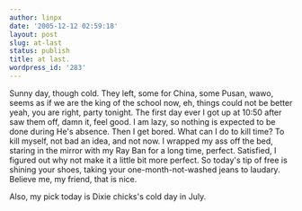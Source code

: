 ```yaml
---
author: linpx
date: '2005-12-12 02:59:18'
layout: post
slug: at-last
status: publish
title: at last.
wordpress_id: '283'
---
```


Sunny day, though cold. They left, some for China, some Pusan, wawo, seems as
if we are the king of the school now, eh, things could not be better yeah, you
are right, party tonight. The first day ever I got up at 10:50 after saw them
off, damn it, feel good. I am lazy, so nothing is expected to be done during
He's absence. Then I get bored. What can I do to kill time? To kill myself,
not bad an idea, and not now. I wrapped my ass off the bed, staring in the
mirror with my Ray Ban for a long time, perfect. Satisfied, I figured out why
not make it a little bit more perfect. So today's tip of free is shining your
shoes, taking your one-month-not-washed jeans to laudary. Believe me, my
friend, that is nice.

  

Also, my pick today is Dixie chicks's cold day in July.

